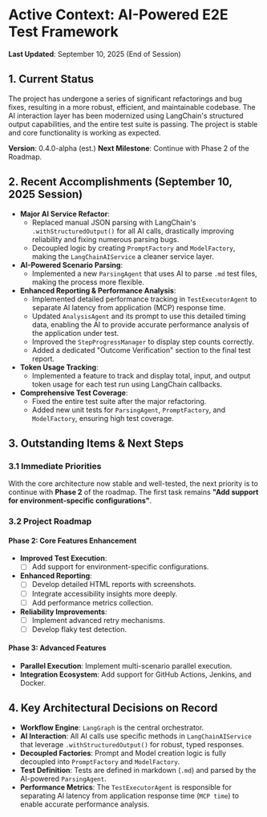 # Active Context: AI-Powered E2E Test Framework

**Last Updated**: September 10, 2025 (End of Session)

## 1. Current Status

The project has undergone a series of significant refactorings and bug fixes, resulting in a more robust, efficient, and maintainable codebase. The AI interaction layer has been modernized using LangChain's structured output capabilities, and the entire test suite is passing. The project is stable and core functionality is working as expected.

**Version**: 0.4.0-alpha (est.)
**Next Milestone**: Continue with Phase 2 of the Roadmap.

## 2. Recent Accomplishments (September 10, 2025 Session)

- **Major AI Service Refactor**:
  - Replaced manual JSON parsing with LangChain's `.withStructuredOutput()` for all AI calls, drastically improving reliability and fixing numerous parsing bugs.
  - Decoupled logic by creating `PromptFactory` and `ModelFactory`, making the `LangChainAIService` a cleaner service layer.
- **AI-Powered Scenario Parsing**:
  - Implemented a new `ParsingAgent` that uses AI to parse `.md` test files, making the process more flexible.
- **Enhanced Reporting & Performance Analysis**:
  - Implemented detailed performance tracking in `TestExecutorAgent` to separate AI latency from application (MCP) response time.
  - Updated `AnalysisAgent` and its prompt to use this detailed timing data, enabling the AI to provide accurate performance analysis of the application under test.
  - Improved the `StepProgressManager` to display step counts correctly.
  - Added a dedicated "Outcome Verification" section to the final test report.
- **Token Usage Tracking**:
  - Implemented a feature to track and display total, input, and output token usage for each test run using LangChain callbacks.
- **Comprehensive Test Coverage**:
  - Fixed the entire test suite after the major refactoring.
  - Added new unit tests for `ParsingAgent`, `PromptFactory`, and `ModelFactory`, ensuring high test coverage.

## 3. Outstanding Items & Next Steps

### 3.1 Immediate Priorities

With the core architecture now stable and well-tested, the next priority is to continue with **Phase 2** of the roadmap. The first task remains **"Add support for environment-specific configurations"**.

### 3.2 Project Roadmap

#### Phase 2: Core Features Enhancement

- **Improved Test Execution**:
  - [ ] Add support for environment-specific configurations.
- **Enhanced Reporting**:
  - [ ] Develop detailed HTML reports with screenshots.
  - [ ] Integrate accessibility insights more deeply.
  - [ ] Add performance metrics collection.
- **Reliability Improvements**:
  - [ ] Implement advanced retry mechanisms.
  - [ ] Develop flaky test detection.

#### Phase 3: Advanced Features

- **Parallel Execution**: Implement multi-scenario parallel execution.
- **Integration Ecosystem**: Add support for GitHub Actions, Jenkins, and Docker.

## 4. Key Architectural Decisions on Record

- **Workflow Engine**: `LangGraph` is the central orchestrator.
- **AI Interaction**: All AI calls use specific methods in `LangChainAIService` that leverage `.withStructuredOutput()` for robust, typed responses.
- **Decoupled Factories**: Prompt and Model creation logic is fully decoupled into `PromptFactory` and `ModelFactory`.
- **Test Definition**: Tests are defined in markdown (`.md`) and parsed by the AI-powered `ParsingAgent`.
- **Performance Metrics**: The `TestExecutorAgent` is responsible for separating AI latency from application response time (`MCP time`) to enable accurate performance analysis.
